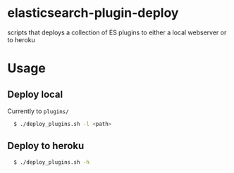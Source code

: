 # elasticsearch-plugin-deploy

scripts that deploys a collection of ES plugins to either a local webserver or to heroku

# Usage

## Deploy local
Currently to `plugins/`

```Bash
  $ ./deploy_plugins.sh -l <path>
```

## Deploy to heroku

```Bash
  $ ./deploy_plugins.sh -h
```
